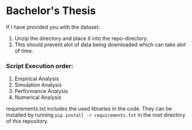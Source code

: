 # Bachelor's Thesis
If I have provided you with the dataset:
1. Unzip the directory and place it into the repo-directory.
2. This should prevent alot of data being downloaded which can take alot of time.

### Script Execution order:
1. Empirical Analysis
2. Simulation Analysis
3. Performance Analysis
4. Numerical Analysis

requirements.txt includes the used libraries in the code. They can be installed by running
`pip install -r requirements.txt`
in the root directory of this repository.